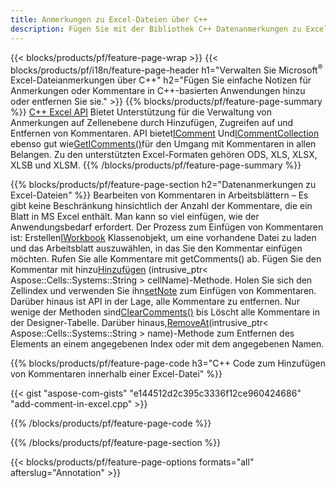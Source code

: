 ```yaml
---
title: Anmerkungen zu Excel-Dateien über C++
description: Fügen Sie mit der Bibliothek C++ Datenanmerkungen zu Excel- und OpenOffice-Tabellen hinzu oder entfernen Sie sie.
---
```

{{< blocks/products/pf/feature-page-wrap >}}
{{< blocks/products/pf/i18n/feature-page-header h1="Verwalten Sie Microsoft<sup>&reg;</sup> Excel-Dateianmerkungen über C++" h2="Fügen Sie einfache Notizen für Anmerkungen oder Kommentare in C++-basierten Anwendungen hinzu oder entfernen Sie sie." >}}
{{% blocks/products/pf/feature-page-summary %}}
[C++ Excel API](/cells/de/cpp/) Bietet Unterstützung für die Verwaltung von Anmerkungen auf Zellenebene durch Hinzufügen, Zugreifen auf und Entfernen von Kommentaren. API bietet[IComment](https://reference.aspose.com/cells/cpp/class/aspose.cells.i_comment) Und[ICommentCollection](https://reference.aspose.com/cells/cpp/class/aspose.cells.i_comment_collection) ebenso gut wie[GetIComments()](https://reference.aspose.com/cells/cpp/class/aspose.cells.i_worksheet#ae7cce5f85b7b25a1e5c58df1b613ca5a)für den Umgang mit Kommentaren in allen Belangen. Zu den unterstützten Excel-Formaten gehören ODS, XLS, XLSX, XLSB und XLSM.
{{% /blocks/products/pf/feature-page-summary %}}

{{% blocks/products/pf/feature-page-section h2="Datenanmerkungen zu Excel-Dateien" %}}
 Bearbeiten von Kommentaren in Arbeitsblättern – Es gibt keine Beschränkung hinsichtlich der Anzahl der Kommentare, die ein Blatt in MS Excel enthält. Man kann so viel einfügen, wie der Anwendungsbedarf erfordert. Der Prozess zum Einfügen von Kommentaren ist: Erstellen[IWorkbook](https://reference.aspose.com/cells/cpp/class/aspose.cells.i_workbook) Klassenobjekt, um eine vorhandene Datei zu laden und das Arbeitsblatt auszuwählen, in das Sie den Kommentar einfügen möchten. Rufen Sie alle Kommentare mit getComments() ab. Fügen Sie den Kommentar mit hinzu[Hinzufügen](https://reference.aspose.com/cells/cpp/class/aspose.cells.i_comment_collection#a3f014415e292fa15c6220e9727dad384) (intrusive_ptr< Aspose::Cells::Systems::String > cellName)-Methode. Holen Sie sich den Zellindex und verwenden Sie ihn[setNote](https://reference.aspose.com/cells/cpp/class/aspose.cells.i_comment#a791b9d4e9bf3975709a7f93b5db09580) zum Einfügen von Kommentaren. Darüber hinaus ist API in der Lage, alle Kommentare zu entfernen. Nur wenige der Methoden sind[ClearComments()](https://reference.aspose.com/cells/cpp/class/aspose.cells.i_worksheet#ad4e0ea291ae60fc1b5d815e520edc6c3) bis Löscht alle Kommentare in der Designer-Tabelle. Darüber hinaus,[RemoveAt](https://reference.aspose.com/cells/cpp/class/aspose.cells.i_worksheet_collection#addabcc7d7d76874694018fb3ba37b72c)(intrusive_ptr< Aspose::Cells::Systems::String > name)-Methode zum Entfernen des Elements an einem angegebenen Index oder mit dem angegebenen Namen.

{{% blocks/products/pf/feature-page-code h3="C++ Code zum Hinzufügen von Kommentaren innerhalb einer Excel-Datei" %}}

{{< gist "aspose-com-gists" "e144512d2c395c3336f12ce960424686" "add-comment-in-excel.cpp" >}}

{{% /blocks/products/pf/feature-page-code %}}

{{% /blocks/products/pf/feature-page-section %}}

{{< blocks/products/pf/feature-page-options formats="all" afterslug="Annotation" >}}
